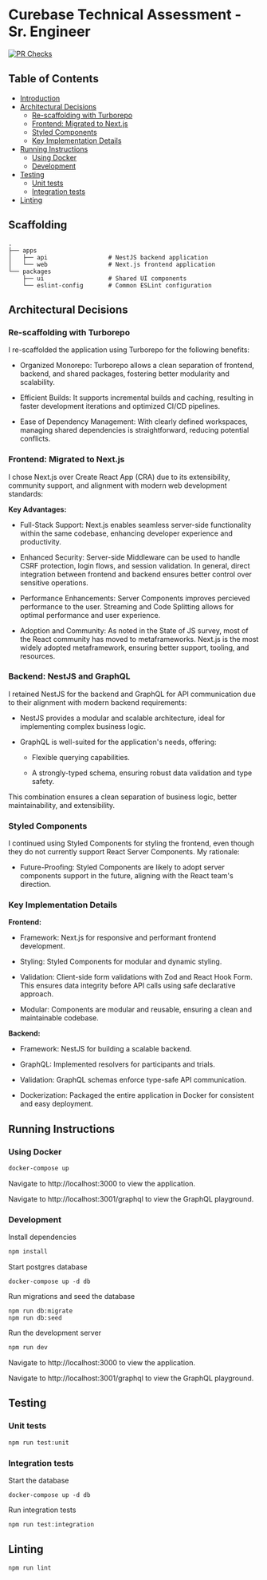 # Curebase Technical Assessment - Sr. Engineer

[![PR Checks](https://github.com/cdgn-coding/curebase-challenge/actions/workflows/pr_checks.yml/badge.svg?branch=main)](https://github.com/cdgn-coding/curebase-challenge/actions/workflows/pr_checks.yml)

## Table of Contents

- [Introduction](#introduction)
- [Architectural Decisions](#architectural-decisions)
  - [Re-scaffolding with Turborepo](#re-scaffolding-with-turborepo)
  - [Frontend: Migrated to Next.js](#frontend-migrated-to-nextjs)
  - [Styled Components](#styled-components)
  - [Key Implementation Details](#key-implementation-details)
- [Running Instructions](#running-instructions)
  - [Using Docker](#using-docker)
  - [Development](#development)
- [Testing](#testing)
  - [Unit tests](#unit-tests)
  - [Integration tests](#integration-tests)
- [Linting](#linting)

## Scaffolding

```
.
├── apps
│   ├── api                 # NestJS backend application
│   └── web                 # Next.js frontend application
└── packages
    ├── ui                  # Shared UI components
    └── eslint-config       # Common ESLint configuration
```

## Architectural Decisions

### Re-scaffolding with Turborepo

I re-scaffolded the application using Turborepo for the following benefits:

- Organized Monorepo: Turborepo allows a clean separation of frontend, backend, and shared packages, fostering better modularity and scalability.

- Efficient Builds: It supports incremental builds and caching, resulting in faster development iterations and optimized CI/CD pipelines.

- Ease of Dependency Management: With clearly defined workspaces, managing shared dependencies is straightforward, reducing potential conflicts.

### Frontend: Migrated to Next.js

I chose Next.js over Create React App (CRA) due to its extensibility, community support, and alignment with modern web development standards:

**Key Advantages:**

- Full-Stack Support: Next.js enables seamless server-side functionality within the same codebase, enhancing developer experience and productivity.

- Enhanced Security: Server-side Middleware can be used to handle CSRF protection, login flows, and session validation. In general, direct integration between frontend and backend ensures better control over sensitive operations.

- Performance Enhancements: Server Components improves percieved performance to the user. Streaming and Code Splitting allows for optimal performance and user experience.

- Adoption and Community: As noted in the State of JS survey, most of the React community has moved to metaframeworks. Next.js is the most widely adopted metaframework, ensuring better support, tooling, and resources.

### Backend: NestJS and GraphQL

I retained NestJS for the backend and GraphQL for API communication due to their alignment with modern backend requirements:

- NestJS provides a modular and scalable architecture, ideal for implementing complex business logic.

- GraphQL is well-suited for the application's needs, offering:

  - Flexible querying capabilities.

  - A strongly-typed schema, ensuring robust data validation and type safety.

This combination ensures a clean separation of business logic, better maintainability, and extensibility.

### Styled Components

I continued using Styled Components for styling the frontend, even though they do not currently support React Server Components. My rationale:

- Future-Proofing: Styled Components are likely to adopt server components support in the future, aligning with the React team's direction.

### Key Implementation Details

**Frontend:**

- Framework: Next.js for responsive and performant frontend development.

- Styling: Styled Components for modular and dynamic styling.

- Validation: Client-side form validations with Zod and React Hook Form. This ensures data integrity before API calls using safe declarative approach.

- Modular: Components are modular and reusable, ensuring a clean and maintainable codebase.

**Backend:**

- Framework: NestJS for building a scalable backend.

- GraphQL: Implemented resolvers for participants and trials.

- Validation: GraphQL schemas enforce type-safe API communication.

- Dockerization: Packaged the entire application in Docker for consistent and easy deployment.

## Running Instructions

### Using Docker

```bash
docker-compose up
```

Navigate to http://localhost:3000 to view the application.

Navigate to http://localhost:3001/graphql to view the GraphQL playground.

### Development

Install dependencies

```bash
npm install
```

Start postgres database

```
docker-compose up -d db
```

Run migrations and seed the database
```
npm run db:migrate
npm run db:seed
```

Run the development server

```bash
npm run dev
```

Navigate to http://localhost:3000 to view the application.

Navigate to http://localhost:3001/graphql to view the GraphQL playground.

## Testing

### Unit tests

```bash
npm run test:unit
```

### Integration tests

Start the database

```
docker-compose up -d db
```

Run integration tests

```bash
npm run test:integration
```

## Linting

```bash
npm run lint
```
